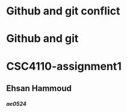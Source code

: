 # Github and git conflict
# Github and git
# CSC4110-assignment1
## **Ehsan Hammoud**
#### *ae0524*
